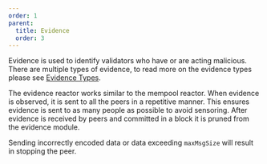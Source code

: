 ```yaml
---
order: 1
parent:
  title: Evidence
  order: 3
---
```


Evidence is used to identify validators who have or are acting malicious. There are multiple types of evidence, to read more on the evidence types please see [Evidence Types](https://docs.tendermint.com/master/spec/core/data_structures.html#evidence).

The evidence reactor works similar to the mempool reactor. When evidence is observed, it is sent to all the peers in a repetitive manner. This ensures evidence is sent to as many people as possible to avoid sensoring. After evidence is received by peers and committed in a block it is pruned from the evidence module.

Sending incorrectly encoded data or data exceeding `maxMsgSize` will result
in stopping the peer.

